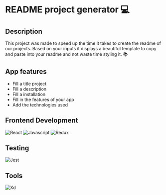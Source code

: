 # README project generator 💻
## Description 
 This project was made to speed up the time it takes to create the readme of our projects. Based on your inputs it displays a beautiful template to copy and paste into your readme and not waste time styling it. 📚
 
## App features 
 - Fill a title project
- Fill a description
- Fill a installation 
- Fill in the features of your app
- Add the technologies used 
## Frontend Development 
 ![React](https://img.shields.io/badge/react-9558B2.svg?style=for-the-badge&logo=react) ![Javascript](https://img.shields.io/badge/javascript-9558B2.svg?style=for-the-badge&logo=javascript) ![Redux](https://img.shields.io/badge/redux-9558B2.svg?style=for-the-badge&logo=redux) 
 
## Testing 
 ![Jest](https://img.shields.io/badge/jest-9558B2.svg?style=for-the-badge&logo=jest) 
## Tools 
 ![Xd](https://img.shields.io/badge/xd-9558B2.svg?style=for-the-badge&logo=xd)